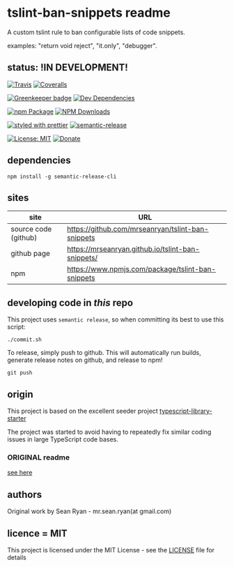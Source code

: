 # tslint-ban-snippets readme

A custom tslint rule to ban configurable lists of code snippets.

examples: "return void reject", "it.only", "debugger".

## status: !IN DEVELOPMENT!

[![Travis](https://img.shields.io/travis/mrseanryan/tslint-ban-snippets.svg)](https://travis-ci.org/mrseanryan/tslint-ban-snippets)
[![Coveralls](https://img.shields.io/coveralls/mrseanryan/tslint-ban-snippets.svg)](https://coveralls.io/github/mrseanryan/tslint-ban-snippets)

[![Greenkeeper badge](https://badges.greenkeeper.io/mrseanryan/tslint-ban-snippets.svg)](https://greenkeeper.io/)
[![Dev Dependencies](https://david-dm.org/mrseanryan/tslint-ban-snippets/dev-status.svg)](https://david-dm.org/mrseanryan/tslint-ban-snippets?type=dev)

[![npm Package](https://img.shields.io/npm/v/tslint-ban-snippets.svg?style=flat-square)](https://www.npmjs.org/package/tslint-ban-snippets)
[![NPM Downloads](https://img.shields.io/npm/dm/tslint-ban-snippets.svg)](https://npmjs.org/package/tslint-ban-snippets)

[![styled with prettier](https://img.shields.io/badge/styled_with-prettier-ff69b4.svg)](https://github.com/prettier/prettier)
[![semantic-release](https://img.shields.io/badge/%20%20%F0%9F%93%A6%F0%9F%9A%80-semantic--release-e10079.svg)](https://github.com/semantic-release/semantic-release)

[![License: MIT](https://img.shields.io/badge/License-MIT-yellow.svg)](https://opensource.org/licenses/MIT)
[![Donate](https://img.shields.io/badge/donate-paypal-blue.svg)](https://paypal.me/mrseanryan)

## dependencies

```
npm install -g semantic-release-cli
```

## sites

| site | URL |
|---|---|
| source code (github) | https://github.com/mrseanryan/tslint-ban-snippets |
| github page | https://mrseanryan.github.io/tslint-ban-snippets/ |
| npm | https://www.npmjs.com/package/tslint-ban-snippets |

## developing code in *this* repo

This project uses `semantic release`, so when committing its best to use this script:

`./commit.sh`

To release, simply push to github. This will automatically run builds, generate release notes on github, and release to npm!

`git push`

## origin

This project is based on the excellent seeder project [typescript-library-starter](https://github.com/alexjoverm/typescript-library-starter)

The project was started to avoid having to repeatedly fix similar coding issues in large TypeScript code bases.

### ORIGINAL readme

[see here](https://github.com/mrseanryan/tslint-ban-snippets/blob/master/readme.original.md)

## authors

Original work by Sean Ryan - mr.sean.ryan(at gmail.com)

## licence = MIT

This project is licensed under the MIT License - see the [LICENSE](https://github.com/mrseanryan/tslint-ban-snippets/blob/master/LICENSE) file for details
